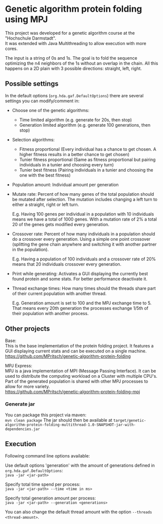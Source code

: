 # Genetic algorithm protein folding using MPJ
This project was developed for a genetic algorithm course at the "Hochschule Darmstadt". \
It was extended with Java Multithreading to allow execution with more cores.



The input is a string of 0s and 1s. 
The goal is to fold the sequence optimizing the n4 neighbors of the 1s without an overlap in the chain.
All this happens on a 2D plain with 3 possible directions: straight, left, right.

## Possible settings

In the default options (`org.hda.gaf.DefaultOptions`) there are several settings you can modify/comment in:
* Choose one of the genetic algorithms:
    * Time limited algorithm (e.g. generate for 20s, then stop) 
    * Generation limited algorithm (e.g. generate 100 generations, then stop)
* Selection algorithms:
    * Fitness proportional (Every individual has a chance to get chosen. A higher fitness results in a better chance to get chosen)
    * Tunier fitness proportional (Same as fitness proportional but pairing individuals in a tunier and choosing every turn)
    * Tunier best fitness (Pairing individuals in a tunier and choosing the one with the best fitness)
* Population amount: Individual amount per generation
* Mutate rate: 
    Percent of how many genes of the total population should be mutated after selection. 
    The mutation includes changing a left turn to either a straight, right or left turn.
    
    E.g. Having 100 genes per individual in a population with 10 individuals means we have a total of 1000 genes. 
    With a mutation rate of 2% a total 20 of the genes gets modified every generation.
* Crossover rate: 
    Percent of how many individuals in a population should do a crossover every generation.
    Using a simple one point crossover (splitting the gene chain anywhere and switching it with another partner in the population).
    
    E.g. Having a population of 100 individuals and a crossover rate of 20% means that 20 individuals crossover every generation.
 
* Print while generating:
    Activates a GUI displaying the currently best found protein and some stats. For better performance deactivate it.
    
* Thread exchange times:
    How many times should the threads share part of their current population with another thread.
    
    E.g. Generation amount is set to 100 and the MPJ exchange time to 5.
    That means every 20th generation the processes exchange 1/5th of their population with another process.

## Other projects
Base: \
This is the base implementation of the protein folding project.
It features a GUI displaying current stats and can be executed on a single machine. \
https://github.com/MPritsch/genetic-algorithm-protein-folding

MPJ Express: \
MPJ is a java implementation of MPI (Message Passing Interface).
It can be used to distribute the computing workload on a Cluster with multiple CPU's. 
Part of the generated population is shared with other MPJ processes to allow for more variety. \
https://github.com/MPritsch/genetic-algorithm-protein-folding-mpj

### Generate jar
You can package this project via maven:\
`mvn clean package`
The jar should then be available at `target/genetic-algorithm-protein-folding-multithread-1.0-SNAPSHOT-jar-with-dependencies.jar`

## Execution
Following command line options available:

Use default options 'generation' with the amount of generations defined in `org.hda.gaf.DefaultOptions`: \
`java -jar <jar-path>`
 
Specify total time spend per process: \
`java -jar <jar-path> --time <time in ms>`
 
Specify total generation amount per process: \
`java -jar <jar-path> --generation <generations>`

You can also change the default thread amount with the option `--threads <thread-amount>`.
